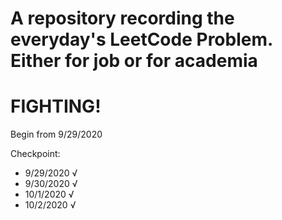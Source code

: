 # A repository recording the everyday's LeetCode Problem. Either for job or for academia

# FIGHTING!

Begin from 9/29/2020

Checkpoint: 
- 9/29/2020 √
- 9/30/2020 √
- 10/1/2020 √
- 10/2/2020 √
